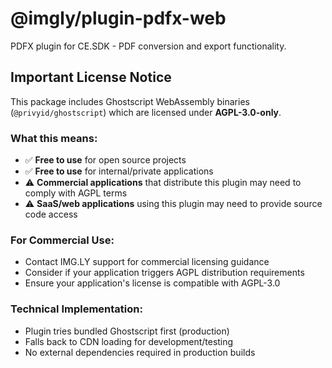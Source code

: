 # @imgly/plugin-pdfx-web

PDFX plugin for CE.SDK - PDF conversion and export functionality.

## Important License Notice

This package includes Ghostscript WebAssembly binaries (`@privyid/ghostscript`) which are licensed under **AGPL-3.0-only**. 

### What this means:
- ✅ **Free to use** for open source projects
- ✅ **Free to use** for internal/private applications  
- ⚠️ **Commercial applications** that distribute this plugin may need to comply with AGPL terms
- ⚠️ **SaaS/web applications** using this plugin may need to provide source code access

### For Commercial Use:
- Contact IMG.LY support for commercial licensing guidance
- Consider if your application triggers AGPL distribution requirements
- Ensure your application's license is compatible with AGPL-3.0

### Technical Implementation:
- Plugin tries bundled Ghostscript first (production)
- Falls back to CDN loading for development/testing
- No external dependencies required in production builds

